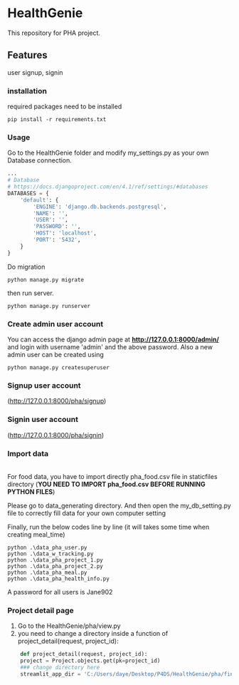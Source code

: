 # HealthGenie
This repository for PHA project. 
## Features
user signup, signin
### installation
required packages need to be installed
```shell
pip install -r requirements.txt
```
### Usage
Go to the HealthGenie folder and modify my_settings.py as your own Database connection.
```python
...
# Database
# https://docs.djangoproject.com/en/4.1/ref/settings/#databases
DATABASES = {
    'default': {
        'ENGINE': 'django.db.backends.postgresql',
        'NAME': '',
        'USER': '',
        'PASSWORD': '',
        'HOST': 'localhost',
        'PORT': '5432',
    }
}
```
Do migration
```shell
python manage.py migrate
```
then run server.
```shell
python manage.py runserver
```
### Create admin user account
You can access the django admin page at **http://127.0.0.1:8000/admin/** and login with username 'admin' and the above password.
Also a new admin user can be created using
```shell
python manage.py createsuperuser
```
### Signup user account
(http://127.0.0.1:8000/pha/signup)
### Signin user account
(http://127.0.0.1:8000/pha/signin)

### Import data
\
For food data,
you have to import directly pha_food.csv file in staticfiles directory
(**YOU NEED TO IMPORT pha_food.csv BEFORE RUNNING PYTHON FILES**)

Please go to data_generating directory.
And then open the my_db_setting.py file to correctly fill data for your own computer setting

Finally, run the below codes line by line (it will takes some time when creating meal_time)
```shell
python .\data_pha_user.py
python .\data_w_tracking.py
python .\data_pha_project_1.py
python .\data_pha_project_2.py
python .\data_pha_meal.py
python .\data_pha_health_info.py
```
A password for all users is Jane902
### Project detail page
1. Go to the  HealthGenie/pha/view.py
2. you need to change a directory inside a function of project_detail(request, project_id):
   
```python
    def project_detail(request, project_id):
    project = Project.objects.get(pk=project_id)
    ### change directory here
    streamlit_app_dir = 'C:/Users/daye/Desktop/P4DS/HealthGenie/pha/final_streamlit'
```
